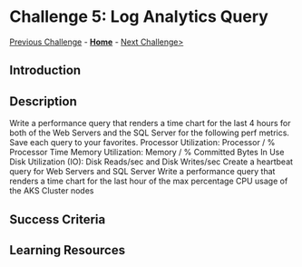 # Challenge 5: Log Analytics Query

[Previous Challenge](./04-Azure-Monitor-For-Containers.md) - **[Home](../README.md)** - [Next Challenge>](./06-Optional-Logs.md)

## Introduction

## Description

Write a performance query that renders a time chart for the last 4 hours for both of the Web Servers and the SQL Server for the following perf metrics. Save each query to your favorites.
Processor Utilization: Processor / % Processor Time
Memory Utilization: Memory / % Committed Bytes In Use
Disk Utilization (IO): Disk Reads/sec and Disk Writes/sec
Create a heartbeat query for Web Servers and SQL Server
Write a performance query that renders a time chart for the last hour of the max percentage CPU usage of the AKS Cluster nodes

## Success Criteria

## Learning Resources

